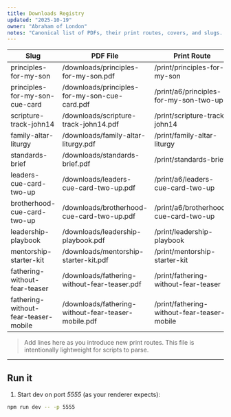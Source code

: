 ```yaml
---
title: Downloads Registry
updated: "2025-10-19"
owner: "Abraham of London"
notes: "Canonical list of PDFs, their print routes, covers, and slugs. Used by renderers/validators."
---
```


| Slug                              | PDF File                               | Print Route                                  | Cover Image                                             | Category       |
|-----------------------------------|----------------------------------------|----------------------------------------------|---------------------------------------------------------|----------------|
| principles-for-my-son             | /downloads/principles-for-my-son.pdf   | /print/principles-for-my-son                 | /assets/images/downloads/principles-for-my-son.jpg      | Formation      |
| principles-for-my-son-cue-card    | /downloads/principles-for-my-son-cue-card.pdf | /print/a6/principles-for-my-son-two-up | /assets/images/downloads/principles-for-my-son-cue-card.jpg | Formation  |
| scripture-track-john14            | /downloads/scripture-track-john14.pdf  | /print/scripture-track-john14                | /assets/images/downloads/scripture-track-john14.jpg     | Scripture      |
| family-altar-liturgy              | /downloads/family-altar-liturgy.pdf    | /print/family-altar-liturgy                  | /assets/images/downloads/family-altar-liturgy.jpg       | Liturgy        |
| standards-brief                   | /downloads/standards-brief.pdf         | /print/standards-brief                       | /assets/images/downloads/standards-brief.jpg            | Leadership     |
| leaders-cue-card-two-up           | /downloads/leaders-cue-card-two-up.pdf | /print/a6/leaders-cue-card-two-up           | /assets/images/downloads/leaders-cue-card.jpg           | Tools (A6)     |
| brotherhood-cue-card-two-up       | /downloads/brotherhood-cue-card-two-up.pdf | /print/a6/brotherhood-cue-card-two-up    | /assets/images/downloads/brotherhood-cue-card.jpg       | Tools (A6)     |
| leadership-playbook               | /downloads/leadership-playbook.pdf     | /print/leadership-playbook                   | /assets/images/downloads/leadership-playbook.jpg        | Leadership     |
| mentorship-starter-kit            | /downloads/mentorship-starter-kit.pdf  | /print/mentorship-starter-kit                | /assets/images/downloads/mentorship-starter-kit-90-day-covenant.jpg | Mentorship |
| fathering-without-fear-teaser     | /downloads/fathering-without-fear-teaser.pdf | /print/fathering-without-fear-teaser     | /assets/images/fathering-without-fear-teaser.jpg        | Book / Teaser  |
| fathering-without-fear-teaser-mobile | /downloads/fathering-without-fear-teaser-mobile.pdf | /print/fathering-without-fear-teaser-mobile | /assets/images/fathering-without-fear-teaser.jpg | Book / Teaser |

> Add lines here as you introduce new print routes. This file is intentionally lightweight for scripts to parse.

---

## Run it

1) Start dev on port *5555* (as your renderer expects):
```bash
npm run dev -- -p 5555